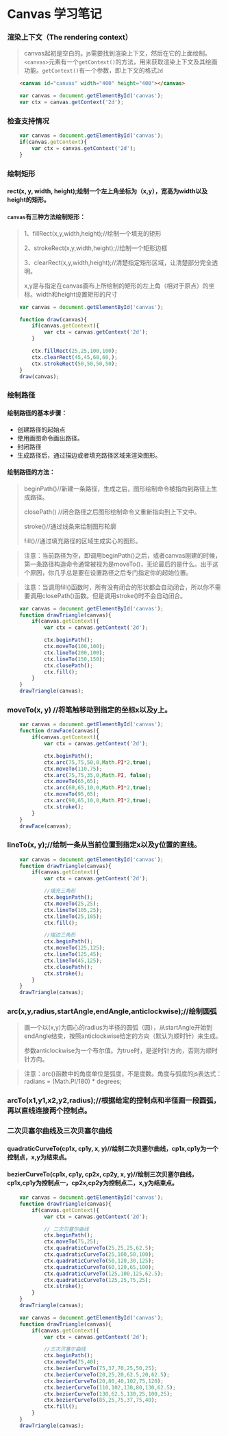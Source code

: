 # Canvas 学习笔记

### 渲染上下文（The rendering context）

> canvas起初是空白的。js需要找到渲染上下文，然后在它的上面绘制。`<canvas>`元素有一个`getContext()`的方法，用来获取渲染上下文及其绘画功能。`getContext()`有一个参数，即上下文的格式`2d`
```HTML
    <canvas id="canvas" width="400" height="400"></canvas>
```

```JavaScript
    var canvas = document.getElementById('canvas');
    var ctx = canvas.getContext('2d');
```
### 检查支持情况

```JavaScript
    var canvas = document.getElementById('canvas');
    if(canvas.getContext){
        var ctx = canvas.getContext('2d');
    }
```

### 绘制矩形

#### rect(x, y, width, height);绘制一个左上角坐标为（x,y），宽高为width以及height的矩形。

#### `canvas`有三种方法绘制矩形：

> 1、fillRect(x,y,width,height);//绘制一个填充的矩形
>
> 2、strokeRect(x,y,width,height);//绘制一个矩形边框
>
> 3、clearRect(x,y,width,height);//清楚指定矩形区域，让清楚部分完全透明。
>
> x,y是与指定在canvas画布上所绘制的矩形的左上角（相对于原点）的坐标。width和height设置矩形的尺寸

```JavaScript
    var canvas = document.getElementById('canvas');

    function draw(canvas){
        if(canvas.getContext){
            var ctx = canvas.getContext('2d');
        }

        ctx.fillRect(25,25,100,100);
        ctx.clearRect(45,45,60,60,);
        ctx.strokeRect(50,50,50,50);
    }
    draw(canvas);
```

### 绘制路径

#### 绘制路径的基本步骤：

+ 创建路径的起始点
+ 使用画图命令画出路径。
+ 封闭路径
+ 生成路径后，通过描边或者填充路径区域来渲染图形。

#### 绘制路径的方法：

> beginPath()//新建一条路径，生成之后，图形绘制命令被指向到路径上生成路径。
>
> closePath() //闭合路径之后图形绘制命令又重新指向到上下文中。
>
> stroke()//通过线条来绘制图形轮廓
>
>fill()//通过填充路径的区域生成实心的图形。

> 注意：当前路径为空，即调用beginPath()之后，或者canvas刚建的时候，第一条路径构造命令通常被视为是moveTo()，无论最后的是什么。出于这个原因，你几乎总是要在设置路径之后专门指定你的起始位置。


> 注意：当调用fill()函数时，所有没有闭合的形状都会自动闭合，所以你不需要调用closePath()函数。但是调用stroke()时不会自动闭合。

```JavaScript
    var canvas = document.getElementById('canvas');
    function drawTriangle(canvas){
        if(canvas.getContext){
            var ctx = canvas.getContext('2d');

            ctx.beginPath();
            ctx.moveTo(100,100);
            ctx.lineTo(200,100);
            ctx.lineTo(150,150);
            ctx.closePath();
            ctx.fill();
        }
    }
    drawTriangle(canvas);
```

### moveTo(x, y) //将笔触移动到指定的坐标x以及y上。

```JavaScript
    var canvas = document.getElementById('canvas');
    function drawFace(canvas){
        if(canvas.getContext){
            var ctx = canvas.getContext('2d');

            ctx.beginPath();
            ctx.arc(75,75,50,0,Math.PI*2,true);
            ctx.moveTo(110,75);
            ctx.arc(75,75,35,0,Math.PI, false);
            ctx.moveTo(65,65);
            ctx.arc(60,65,10,0,Math.PI*2,true);
            ctx.moveTo(95,65);
            ctx.arc(90,65,10,0,Math.PI*2,true);
            ctx.stroke();
        }
    }
    drawFace(canvas);
```

### lineTo(x, y);//绘制一条从当前位置到指定x以及y位置的直线。

```JavaScript
    var canvas = document.getElementById('canvas');
    function drawTriangle(canvas){
        if(canvas.getContext){
            var ctx = canvas.getContext('2d');

            //填充三角形
            ctx.beginPath();
            ctx.moveTo(25,25);
            ctx.lineTo(105,25);
            ctx.lineTo(25,105);
            ctx.fill();

            //描边三角形
            ctx.beginPath();
            ctx.moveTo(125,125);
            ctx.lineTo(125,45);
            ctx.lineTo(45,125);
            ctx.closePath();
            ctx.stroke();
        }
    }
    drawTriangle(canvas);
```

### arc(x,y,radius,startAngle,endAngle,anticlockwise);//绘制圆弧

>画一个以(x,y)为圆心的radius为半径的圆弧（圆），从startAngle开始到endAngle结束，按照anticlockwise给定的方向（默认为顺时针）来生成。
>
>参数anticlockwise为一个布尔值。为true时，是逆时针方向，否则为顺时针方向。
>

> 注意：arc()函数中的角度单位是弧度，不是度数。角度与弧度的js表达式：radians = (Math.PI/180) * degrees;
>

### arcTo(x1,y1,x2,y2,radius);//根据给定的控制点和半径画一段圆弧，再以直线连接两个控制点。

### 二次贝塞尔曲线及三次贝塞尔曲线

#### quadraticCurveTo(cp1x, cp1y, x, y)//绘制二次贝塞尔曲线，cp1x,cp1y为一个控制点，x,y为结束点。

#### bezierCurveTo(cp1x, cp1y, cp2x, cp2y, x, y)//绘制三次贝塞尔曲线，cp1x,cp1y为控制点一，cp2x,cp2y为控制点二，x,y为结束点。

```JavaScript
    var canvas = document.getElementById('canvas');
    function drawTriangle(canvas){
        if(canvas.getContext){
            var ctx = canvas.getContext('2d');

            // 二次贝塞尔曲线
            ctx.beginPath();
            ctx.moveTo(75,25);
            ctx.quadraticCurveTo(25,25,25,62.5);
            ctx.quadraticCurveTo(25,100,50,100);
            ctx.quadraticCurveTo(50,120,30,125);
            ctx.quadraticCurveTo(60,120,65,100);
            ctx.quadraticCurveTo(125,100,125,62.5);
            ctx.quadraticCurveTo(125,25,75,25);
            ctx.stroke();
        }
    }
    drawTriangle(canvas);
```

```JavaScript
    var canvas = document.getElementById('canvas');
    function drawTriangle(canvas){
        if(canvas.getContext){
            var ctx = canvas.getContext('2d');

            //三次贝塞尔曲线
            ctx.beginPath();
            ctx.moveTo(75,40);
            ctx.bezierCurveTo(75,37,70,25,50,25);
            ctx.bezierCurveTo(20,25,20,62.5,20,62.5);
            ctx.bezierCurveTo(20,80,40,102,75,120);
            ctx.bezierCurveTo(110,102,130,80,130,62.5);
            ctx.bezierCurveTo(130,62.5,130,25,100,25);
            ctx.bezierCurveTo(85,25,75,37,75,40);
            ctx.fill();
        }
    }
    drawTriangle(canvas);
```
